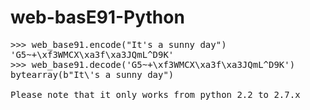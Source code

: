 # web-basE91-Python
<pre>
>>> web_base91.encode("It's a sunny day")
'G5~+\xf3WMCX\xa3f\xa3JQmL^D9K'
>>> web_base91.decode('G5~+\xf3WMCX\xa3f\xa3JQmL^D9K')
bytearray(b"It\'s a sunny day")

Please note that it only works from python 2.2 to 2.7.x
</pre>
